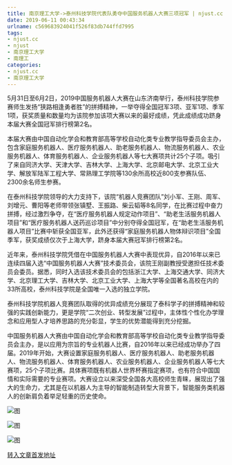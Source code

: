 ```yaml
---
title: 南京理工大学->泰州科技学院代表队勇夺中国服务机器人大赛三项冠军 | njust.cc
date: 2019-06-11 00:43:34
urlname: c569683924041f526f83db744ffd7995
tags: 
- njust.cc
- njust
- 南京理工大学
- 南理工
categories:
- njust.cc
- 南京理工大学
---
```



5月31日至6月2日，2019中国服务机器人大赛在山东济南举行，泰州科技学院参赛师生发扬“狭路相逢勇者胜”的拼搏精神，一举夺得全国冠军3项、亚军1项、季军1项，获奖质量和数量均为该院参加该项大赛以来的最好成绩，凭此成绩成功跻身本届大赛全国冠军排行榜第2名。

本届大赛由中国自动化学会和教育部高等学校自动化类专业教学指导委员会主办，包含家庭服务机器人、医疗服务机器人、助老服务机器人、物流服务机器人、农业服务机器人、体育服务机器人、企业服务机器人等七大赛项共计25个子项。吸引了来自同济大学、天津大学、吉林大学、上海大学、北京邮电大学、北京工业大学、解放军陆军工程大学、常熟理工学院等130余所高校近800支参赛队伍、2300余名师生参赛。

在泰州科技学院领导的大力支持下，该院“机器人竞赛团队”刘小军、王刚、周军、刘增元、曹阳等老师带领张镇墅、王振路、柴云韬等8名同学，在比赛过程中奋力拼搏，经过激烈争夺，在“医疗服务机器人规定动作项目”、“助老生活服务机器人项目”和“医疗服务机器人送药巡诊项目”中分别夺得全国冠军，在“助老生活服务机器人项目”比赛中斩获全国亚军，此外还获得“家庭服务机器人物体辩识项目”全国季军，获奖成绩仅次于上海大学，跻身本届大赛冠军排行榜第2名。 

近年来，泰州科技学院凭借在中国服务机器人大赛中表现优异，自2016年以来已连续四届入选“中国服务机器人大赛”技术委员会，该院王刚副教授受邀担任技术委员会委员。据悉，同时入选该技术委员会的包括浙江大学、上海交通大学、同济大学、北京理工大学、吉林大学、北京工业大学、上海大学等全国著名高校在内的33所高校，泰州科技学院是全国唯一入选的独立学院。

泰州科技学院机器人竞赛团队取得的优异成绩充分展现了泰科学子的拼搏精神和较强的实践创新能力，更是学院“二次创业、转型发展”过程中，主体性个性化办学理念和应用型人才培养思路的充分彰显，学生的优势潜能得到充分挖掘。

中国服务机器人大赛由中国自动化学会和教育部高等学校自动化类专业教学指导委员会主办，是以应用为宗旨的专业机器人比赛，自2016年以来已经成功举办了四届。2019年开始，大赛设置家庭服务机器人、医疗服务机器人、助老服务机器人、物流服务机器人、体育服务机器人、农业服务机器人、企业服务机器人等七大赛项，25个子项比赛。具体赛项既有机器人世界杯赛指定赛项，也有符合中国国情和实际需要的专业赛项。大赛设立以来深受全国各大高校师生青睐，展现出了强大的生命力，尤其是在以机器人为主导的智能制造转型大背景下，智能服务类机器人的创新肩负着举足轻重的历史使命。



![图](http://zs.njust.edu.cn/_upload/article/images/7e/a6/5c3d18624e01a706c3405ef97bd6/16eb4070-de66-4bba-86f4-46bb43824b71.png)

![图](http://zs.njust.edu.cn/_upload/article/images/7e/a6/5c3d18624e01a706c3405ef97bd6/eb9686f1-e04f-4f33-8434-7890f5d031a3.png)

![图](http://zs.njust.edu.cn/_upload/article/images/7e/a6/5c3d18624e01a706c3405ef97bd6/b884c580-75bb-4d94-93e6-71db45a2c383.png)

[转入文章首发地址](http://zs.njust.edu.cn/1a/48/c4621a203336/page.htm)